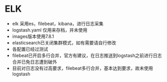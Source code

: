 # ELK
* elk 采用es，filebeat，kibana，进行日志采集
* logstash.yaml 仅用来存档，并未使用
* images版本使用7.8.1
* elasticsearch已关闭集群模式，如有需要请自行修改
* 各配置已经过测试
* filebeat已开启多行合并，官方有建议，在日志推送到logstash之前进行日志合并已免日志遭到破外
* 目前对日志没有过高要求，filebeat多行合并，基本达到要求，故未使用logstash
